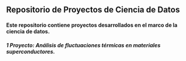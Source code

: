 ## Repositorio de Proyectos de Ciencia de Datos

#### Este repositorio contiene proyectos desarrollados en el marco de la ciencia de datos. 

##### 1 Proyecto: Análisis de fluctuaciones térmicas en materiales superconductores.



